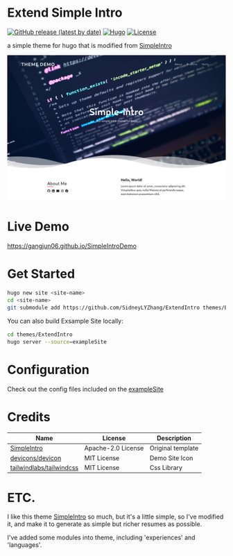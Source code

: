 # Extend Simple Intro

[![GitHub release (latest by date)](https://img.shields.io/github/v/release/dillonzq/LoveIt?style=flat-square)](https://github.com/dillonzq/LoveIt/releases)
[![Hugo](https://img.shields.io/badge/Hugo-%5E0.62.0-ff4088?style=flat-square&logo=hugo)](https://gohugo.io/)
[![License](https://img.shields.io/github/license/dillonzq/LoveIt?style=flat-square)](https://github.com/dillonzq/LoveIt/blob/master/LICENSE)

a simple theme for hugo that is modified from [SimpleIntro](https://github.com/gangjun06/SimpleIntro)

![intro](images/screenshot.png)

# Live Demo

https://gangjun06.github.io/SimpleIntroDemo

# Get Started

```bash
hugo new site <site-name>
cd <site-name>
git submodule add https://github.com/SidneyLYZhang/ExtendIntro themes/ExtendIntro
```

You can also build Exsample Site locally:

```bash
cd themes/ExtendIntro
hugo server --source=exampleSite
```

# Configuration

Check out the config files included on the [exampleSite](exampleSite)

# Credits

| Name                                | License     | Description    |
| ----------------------------------- | ----------- | -------------- |
| [SimpleIntro](https://github.com/gangjun06/SimpleIntro) | Apache-2.0 License | Original template |
| [devicons/devicon](https://github.com/devicons/devicon)           | MIT License | Demo Site Icon |
| [tailwindlabs/tailwindcss](https://github.com/tailwindlabs/tailwindcss) | MIT License | Css Library    |

# ETC.

I like this theme [SimpleIntro](https://github.com/gangjun06/SimpleIntro) so much, 
but it's a little simple, so I've modified it, and make it to generate as simple but richer resumes as possible.

I've added some modules into theme, including 'experiences' and 'languages'.